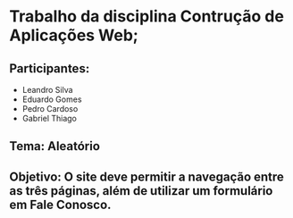 # Trabalho da disciplina Contrução de Aplicações Web;

## Participantes:
- Leandro Silva
- Eduardo Gomes
- Pedro Cardoso
- Gabriel Thiago

## Tema: Aleatório
## Objetivo: O site deve permitir a navegação entre as três páginas, além de utilizar um formulário em Fale Conosco.
